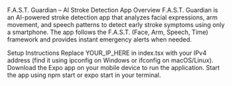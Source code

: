 F.A.S.T. Guardian – AI Stroke Detection App
Overview
F.A.S.T. Guardian is an AI-powered stroke detection app that analyzes facial expressions, arm movement, and speech patterns to detect early stroke symptoms using only a smartphone. The app follows the F.A.S.T. (Face, Arm, Speech, Time) framework and provides instant emergency alerts when needed.

Setup Instructions
Replace YOUR_IP_HERE in index.tsx with your IPv4 address (find it using ipconfig on Windows or ifconfig on macOS/Linux).
Download the Expo app on your mobile device to run the application.
Start the app using npm start or expo start in your terminal.
